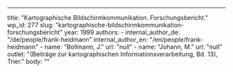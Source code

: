 ---
  title: "Kartographische Bildschirmkommunikation. Forschungsbericht."
  wp_id: 277
  slug: "kartographische-bildschirmkommunikation-forschungsbericht"
  year: 1999
  authors: 
    - 
      internal_author_de: "/de/people/frank-heidmann"
      internal_author_en: "/en/people/frank-heidmann"
    - 
      name: "Bollmann, J."
      url: "null"
    - 
      name: "Johann, M."
      url: "null"
  outlet: "(Beiträge zur kartographischen Informationsverarbeitung, Bd. 13), Trier."
  body: ""
